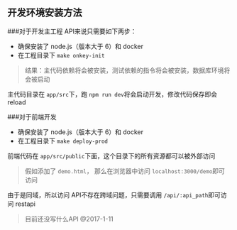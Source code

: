 开发环境安装方法
---
###对于开发主工程 API来说只需要如下两步：  
  
* 确保安装了 node.js（版本大于 6）和 docker  
* 在工程目录下 `make onkey-init`

> 结果：主代码依赖将会被安装，测试依赖的指令将会被安装，数据库环境将会被启动  

主代码目录在 `app/src`下，跑 `npm run dev`将会启动开发，修改代码保存即会 reload

###对于前端开发  
* 确保安装了 node.js（版本大于 6）和 docker 
* 在工程目录下 `make deploy-prod`  

前端代码在 `app/src/public`下面，这个目录下的所有资源都可以被外部访问  
>假如添加了 `demo.html`， 那么在浏览器中访问 `localhost:3000/demo`即可访问

由于是同域，所以访问 API不存在跨域问题，只需要调用 `/api/:api_path`即可访问 restapi
> 目前还没写什么API  @2017-1-11
